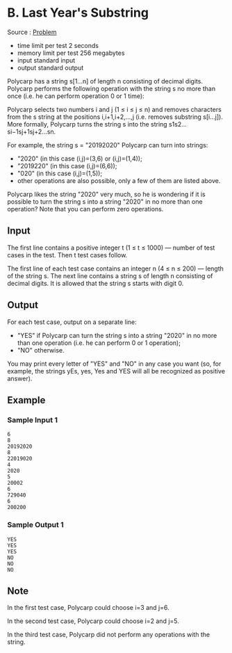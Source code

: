# B. Last Year's Substring

Source : [Problem](https://codeforces.com/problemset/problem/1462/B)

- time limit per test 2 seconds
- memory limit per test 256 megabytes
- input standard input
- output standard output

Polycarp has a string s[1…n] of length n consisting of decimal digits. Polycarp performs the following operation with the string s no more than once (i.e. he can perform operation 0 or 1 time):

Polycarp selects two numbers i and j (1 ≤ i ≤ j ≤ n) and removes characters from the s string at the positions i,i+1,i+2,…,j (i.e. removes substring s[i…j]). More formally, Polycarp turns the string s into the string s1s2…si−1sj+1sj+2…sn.

For example, the string s = "20192020" Polycarp can turn into strings:

- "2020" (in this case (i,j)=(3,6) or (i,j)=(1,4));
- "2019220" (in this case (i,j)=(6,6));
- "020" (in this case (i,j)=(1,5));
- other operations are also possible, only a few of them are listed above.

Polycarp likes the string "2020" very much, so he is wondering if it is possible to turn the string s
into a string "2020" in no more than one operation? Note that you can perform zero operations.

## Input

The first line contains a positive integer t (1 ≤ t ≤ 1000) — number of test cases in the test. Then t
test cases follow.

The first line of each test case contains an integer n (4 ≤ n ≤ 200) — length of the string s. The next line contains a string s of length n consisting of decimal digits. It is allowed that the string s starts with digit 0.

## Output

For each test case, output on a separate line:

- "YES" if Polycarp can turn the string s into a string "2020" in no more than one operation (i.e. he can perform 0 or 1 operation);
- "NO" otherwise.

You may print every letter of "YES" and "NO" in any case you want (so, for example, the strings yEs, yes, Yes and YES will all be recognized as positive answer).

## Example

### Sample Input 1

    6
    8
    20192020
    8
    22019020
    4
    2020
    5
    20002
    6
    729040
    6
    200200

### Sample Output 1

    YES
    YES
    YES
    NO
    NO
    NO

## Note

In the first test case, Polycarp could choose i=3
and j=6.

In the second test case, Polycarp could choose i=2
and j=5.

In the third test case, Polycarp did not perform any operations with the string.
